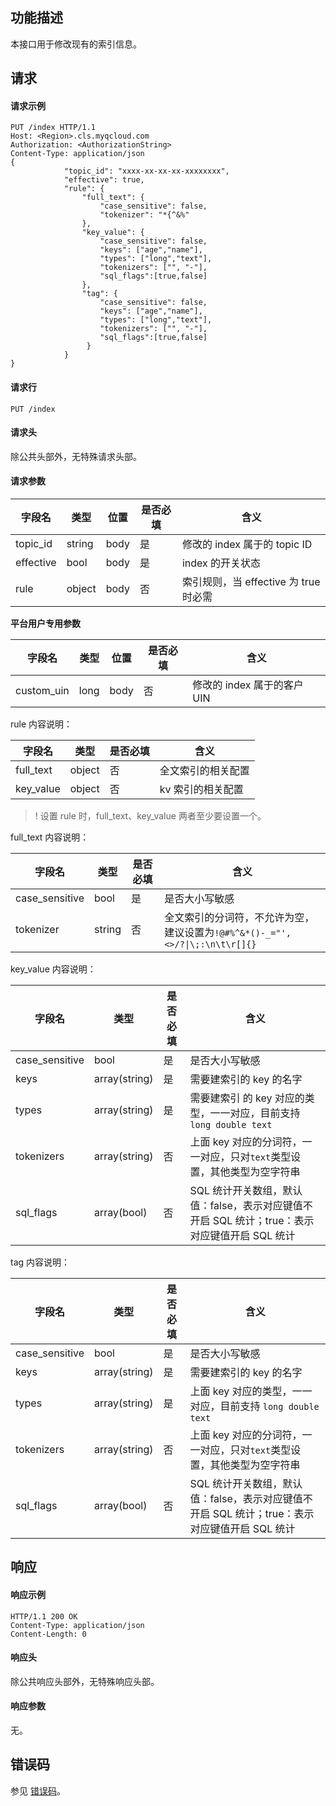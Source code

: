 ## 功能描述

本接口用于修改现有的索引信息。

## 请求

#### 请求示例

```
PUT /index HTTP/1.1
Host: <Region>.cls.myqcloud.com
Authorization: <AuthorizationString>
Content-Type: application/json
{
			"topic_id": "xxxx-xx-xx-xx-xxxxxxxx",
			"effective": true,
			"rule": {
				"full_text": {
					"case_sensitive": false,
					"tokenizer": "*{^&%"
				},
			    "key_value": {
					"case_sensitive": false,
					"keys": ["age","name"],
					"types": ["long","text"],
					"tokenizers": ["", "-"],
					"sql_flags":[true,false]
				},
				"tag": {
					"case_sensitive": false,
					"keys": ["age","name"],
					"types": ["long","text"],
					"tokenizers": ["", "-"],
					"sql_flags":[true,false]
				 }
			}
}
```

#### 请求行

```
PUT /index
```

#### 请求头

除公共头部外，无特殊请求头部。

#### 请求参数

| 字段名        |  类型  | 位置  |是否必填 |      含义                                      |
|--------------|--------|------|--------|-----------------------------------------------|
| topic_id     | string | body | 是      |修改的 index 属于的 topic ID                      |
| effective    | bool   | body | 是      |index 的开关状态                                |
| rule         | object | body | 否      |索引规则，当 effective 为 true 时必需               |


**平台用户专用参数**


| 字段名 | 类型 | 位置 | 是否必填 | 含义 |
|---------|---------|---------|---------|---------|
| custom_uin | long | body |  否 |  修改的 index 属于的客户 UIN |


rule 内容说明：

|  字段名     |  类型  | 是否必填 |        含义                    |
|------------|--------|---------|-------------------------------|
| full_text  | object | 否      | 全文索引的相关配置              |
| key_value  | object | 否      | kv 索引的相关配置               |

>! 设置 rule 时，full_text、key_value 两者至少要设置一个。

full_text 内容说明：

|  字段名     |  类型  | 是否必填 |        含义                    |
|------------|--------|---------|-------------------------------|
| case_sensitive | bool | 是      | 是否大小写敏感              |
| tokenizer | string | 否      | 全文索引的分词符，不允许为空，建议设置为<code>!@#%^&*()-_="', &lt;>/?\|\\;:\n\t\r[]{}</code> |

key_value 内容说明：

|  字段名     |  类型  | 是否必填 |        含义                    |
|------------|--------|---------|-------------------------------|
| case_sensitive | bool | 是      | 是否大小写敏感              |
| keys | array(string) | 是      | 需要建索引的 key 的名字            |
| types| array(string) | 是      | 需要建索引 的 key 对应的类型，一一对应，目前支持`long double text` |
| tokenizers| array(string) | 否      | 上面 key 对应的分词符，一一对应，只对`text`类型设置，其他类型为空字符串  |
| sql_flags| array(bool) | 否      | SQL 统计开关数组，默认值：false，表示对应键值不开启 SQL 统计；true：表示对应键值开启 SQL 统计  |

tag 内容说明：

|  字段名     |  类型  | 是否必填 |        含义                    |
|------------|--------|---------|-------------------------------|
| case_sensitive | bool | 是      | 是否大小写敏感              |
| keys | array(string) | 是      | 需要建索引的 key 的名字            |
| types| array(string) | 是      | 上面 key 对应的类型，一一对应，目前支持 `long double text` |
| tokenizers| array(string) | 否      | 上面 key 对应的分词符，一一对应，只对`text`类型设置，其他类型为空字符串  |
| sql_flags| array(bool) | 否      | SQL 统计开关数组，默认值：false，表示对应键值不开启 SQL 统计；true：表示对应键值开启 SQL 统计  |


## 响应

#### 响应示例

```
HTTP/1.1 200 OK
Content-Type: application/json
Content-Length: 0
```

#### 响应头

除公共响应头部外，无特殊响应头部。

#### 响应参数

无。

## 错误码

参见 [错误码](https://intl.cloud.tencent.com/document/product/614/12402)。

